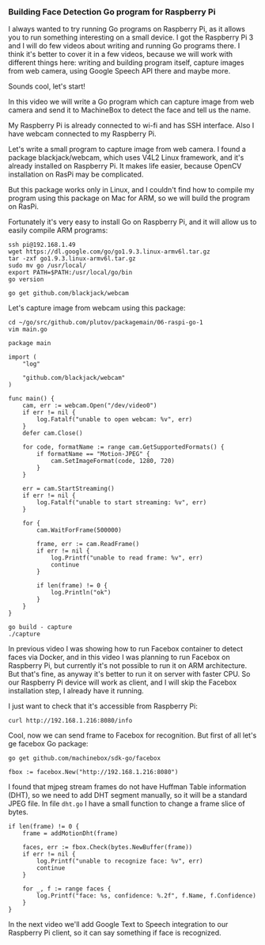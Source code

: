 ### Building Face Detection Go program for Raspberry Pi

I always wanted to try running Go programs on Raspberry Pi, as it allows you to run something interesting on a small device. I got the Raspberry Pi 3 and I will do few videos about writing and running Go programs there. I think it's better to cover it in a few videos, because we will work with different things here: writing and building program itself, capture images from web camera, using Google Speech API there and maybe more.

Sounds cool, let's start!

In this video we will write a Go program which can capture image from web camera and send it to MachineBox to detect the face and tell us the name.

My Raspberry Pi is already connected to wi-fi and has SSH interface. Also I have webcam connected to my Raspberry Pi.

Let's write a small program to capture image from web camera. I found a package blackjack/webcam, which uses V4L2 Linux framework, and it's already installed on Raspberry Pi. It makes life easier, because OpenCV installation on RasPi may be complicated.

But this package works only in Linux, and I couldn't find how to compile my program using this package on Mac for ARM, so we will build the program on RasPi.

Fortunately it's very easy to install Go on Raspberry Pi, and it will allow us to easily compile ARM programs:

```
ssh pi@192.168.1.49
wget https://dl.google.com/go/go1.9.3.linux-armv6l.tar.gz
tar -zxf go1.9.3.linux-armv6l.tar.gz
sudo mv go /usr/local/
export PATH=$PATH:/usr/local/go/bin
go version
```

```
go get github.com/blackjack/webcam
```

Let's capture image from webcam using this package:
```
cd ~/go/src/github.com/plutov/packagemain/06-raspi-go-1
vim main.go
```

```
package main

import (
	"log"

	"github.com/blackjack/webcam"
)

func main() {
	cam, err := webcam.Open("/dev/video0")
	if err != nil {
		log.Fatalf("unable to open webcam: %v", err)
	}
	defer cam.Close()

	for code, formatName := range cam.GetSupportedFormats() {
		if formatName == "Motion-JPEG" {
			cam.SetImageFormat(code, 1280, 720)
		}
	}

	err = cam.StartStreaming()
	if err != nil {
		log.Fatalf("unable to start streaming: %v", err)
	}

	for {
		cam.WaitForFrame(500000)

		frame, err := cam.ReadFrame()
		if err != nil {
			log.Printf("unable to read frame: %v", err)
			continue
		}

		if len(frame) != 0 {
			log.Println("ok")
		}
	}
}
```

```
go build - capture
./capture
```

In previous video I was showing how to run Facebox container to detect faces via Docker, and in this video I was planning to run Facebox on Raspberry Pi, but currently it's not possible to run it on ARM architecture. But that's fine, as anyway it's better to run it on server with faster CPU. So our Raspberry Pi device will work as client, and I will skip the Facebox installation step, I already have it running.

I just want to check that it's accessible from Raspberry Pi:
```
curl http://192.168.1.216:8080/info
```

Cool, now we can send frame to Facebox for recognition. But first of all let's ge facebox Go package:
```
go get github.com/machinebox/sdk-go/facebox
```

```
fbox := facebox.New("http://192.168.1.216:8080")
```

I found that mjpeg stream frames do not have Huffman Table information (DHT), so we need to add DHT segment manually, so it will be a standard JPEG file. In file `dht.go` I have a small function to change a frame slice of bytes.

```
if len(frame) != 0 {
	frame = addMotionDht(frame)

	faces, err := fbox.Check(bytes.NewBuffer(frame))
	if err != nil {
		log.Printf("unable to recognize face: %v", err)
		continue
	}

	for _, f := range faces {
		log.Printf("face: %s, confidence: %.2f", f.Name, f.Confidence)
	}
}
```

In the next video we'll add Google Text to Speech integration to our Raspberry Pi client, so it can say something if face is recognized.